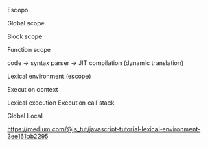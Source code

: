 Escopo

Global scope

Block scope

Function scope

code -> syntax parser -> JIT compilation (dynamic translation)

Lexical environment (escope)

Execution context




Lexical execution
Execution call stack

Global
Local



https://medium.com/@js_tut/javascript-tutorial-lexical-environment-3ee161bb2295
